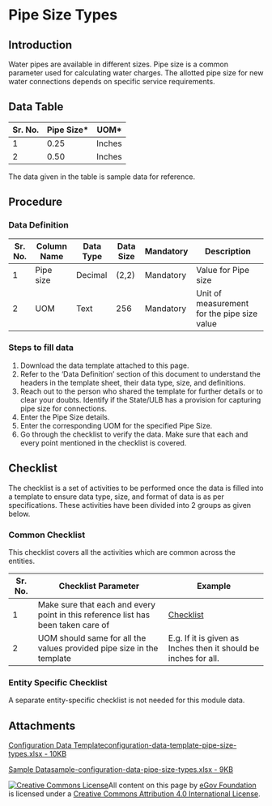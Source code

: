 # Pipe Size Types

## Introduction <a href="#introduction" id="introduction"></a>

Water pipes are available in different sizes. Pipe size is a common parameter used for calculating water charges. The allotted pipe size for new water connections depends on specific service requirements.

## Data Table <a href="#data-table" id="data-table"></a>

| Sr. No. | Pipe Size\* | UOM\*  |
| ------- | ----------- | ------ |
| 1       | 0.25        | Inches |
| 2       | 0.50        | Inches |

The data given in the table is sample data for reference.

## Procedure <a href="#procedure" id="procedure"></a>

### Data Definition <a href="#data-definition" id="data-definition"></a>

| Sr. No. | Column Name | Data Type | Data Size | Mandatory | Description                                 |
| ------- | ----------- | --------- | --------- | --------- | ------------------------------------------- |
| 1       | Pipe size   | Decimal   | (2,2)     | Mandatory | Value for Pipe size                         |
| 2       | UOM         | Text      | 256       | Mandatory | Unit of measurement for the pipe size value |

### Steps to fill data <a href="#steps-to-fill-data" id="steps-to-fill-data"></a>

1. Download the data template attached to this page.
2. Refer to the ‘Data Definition’ section of this document to understand the headers in the template sheet, their data type, size, and definitions.
3. Reach out to the person who shared the template for further details or to clear your doubts. Identify if the State/ULB has a provision for capturing pipe size for connections.
4. Enter the Pipe Size details.
5. Enter the corresponding UOM for the specified Pipe Size.
6. Go through the checklist to verify the data. Make sure that each and every point mentioned in the checklist is covered.

## Checklist <a href="#checklist" id="checklist"></a>

The checklist is a set of activities to be performed once the data is filled into a template to ensure data type, size, and format of data is as per specifications. These activities have been divided into 2 groups as given below.

### Common Checklist <a href="#common-checklist" id="common-checklist"></a>

This checklist covers all the activities which are common across the entities.

| Sr. No. | Checklist Parameter                                                               | Example                                                                                                                      |
| ------- | --------------------------------------------------------------------------------- | ---------------------------------------------------------------------------------------------------------------------------- |
| 1       | Make sure that each and every point in this reference list has been taken care of | ​[Checklist](https://docs.digit.org/configure-digit/configuring-master-data-templates/module-setup/common-config/checklist)​ |
| 2       | UOM should same for all the values provided pipe size in the template             | E.g. If it is given as Inches then it should be inches for all.                                                              |

### Entity Specific Checklist <a href="#entity-specific-checklist" id="entity-specific-checklist"></a>

A separate entity-specific checklist is not needed for this module data.

## Attachments <a href="#attachments" id="attachments"></a>

[Configuration Data Templateconfiguration-data-template-pipe-size-types.xlsx - 10KB](https://firebasestorage.googleapis.com/v0/b/gitbook-28427.appspot.com/o/assets%2F-MERG\_iQW5oN4ukgXP8K%2Fsync%2F564ef13f676fe625346e7320710b5501e484f077.xlsx?generation=1602050613733986\&alt=media)

[Sample Datasample-configuration-data-pipe-size-types.xlsx - 9KB](https://firebasestorage.googleapis.com/v0/b/gitbook-28427.appspot.com/o/assets%2F-MERG\_iQW5oN4ukgXP8K%2Fsync%2Ff949cb1d975a212fb8cab691c37f2b41320f6c07.xlsx?generation=1602050613990408\&alt=media)

[![Creative Commons License](https://i.creativecommons.org/l/by/4.0/80x15.png)](http://creativecommons.org/licenses/by/4.0/)All content on this page by [eGov Foundation ](https://egov.org.in)is licensed under a [Creative Commons Attribution 4.0 International License](http://creativecommons.org/licenses/by/4.0/).
